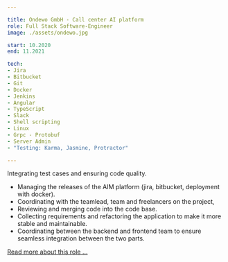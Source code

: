 ```yaml
---

title: Ondewo GmbH - Call center AI platform
role: Full Stack Software-Engineer
image: ./assets/ondewo.jpg

start: 10.2020
end: 11.2021

tech:
- Jira
- Bitbucket
- Git
- Docker
- Jenkins
- Angular
- TypeScript
- Slack
- Shell scripting
- Linux
- Grpc - Protobuf
- Server Admin
- "Testing: Karma, Jasmine, Protractor"

---
```


 Integrating test cases and ensuring code quality.
- Managing the releases of the AIM platform (jira, bitbucket, deployment
with docker).
- Coordinating with the teamlead, team and freelancers on the project,
- Reviewing and merging code into the code base.
- Collecting requirements and refactoring the application to make it more
stable and maintainable.
- Coordinating between the backend and frontend team to ensure
seamless integration between the two parts.

<!--<a href="/ondewo">Read more about this role ...</a>-->
[Read more about this role ...](/ondewo)